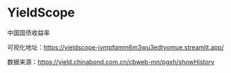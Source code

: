 # YieldScope
中国国债收益率

可视化地址：https://yieldscope-jvmpfqmm6m3wu3edtyomue.streamlit.app/

数据来源：https://yield.chinabond.com.cn/cbweb-mn/pgxh/showHistory

